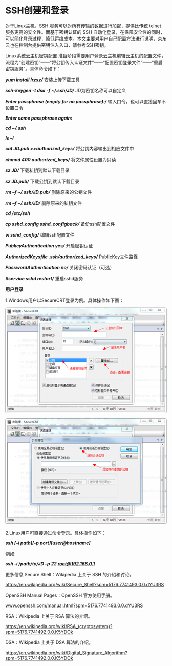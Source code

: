 # SSH创建和登录
对于Linux主机，SSH 服务可以对所有传输的数据进行加密，提供比传统 telnet 服务更高的安全性。而基于密钥认证的 SSH 自动化登录，在保障安全性的同时，可以简化登录过程，降低运维成本。本文主要对用户自己配置方法进行说明，京东云也在控制台提供密钥注入入口，请参考SSH密钥。

Linux系统云主机密钥配置
准备阶段需要用户登录云主机编辑云主机的配置文件，流程为“创建密钥”——“将公钥传入认证文件”——“配置密钥登录文件”——“重启密钥服务”。具体命令如下：

***yum install lrzsz/*** 安装上传下载工具

***ssh-keygen -t dsa -f ~/.ssh/JD/*** JD为密钥名称可以自定义

***Enter passphrase (empty for no passphrase):/*** 输入口令，也可以直接回车不设置口令

***Enter same passphrase again:***

***cd ~/.ssh***

***ls –l***

***cat JD.pub >>authorized_keys/*** 将公钥内容输出到相应文件中

***chmod 400 authorized_keys/*** 将文件属性设置为只读

***sz JD/*** 下载私钥到默认下载目录

***sz JD.pub/*** 下载公钥到默认下载目录

***rm –f ~/.ssh/JD.pub/*** 删除原来的公钥文件

***rm –f ~/.ssh/JD/*** 删除原来的私钥文件

***cd /etc/ssh***

***cp sshd_config sshd_configback/*** 备份ssh配置文件

***vi sshd_config/*** 编辑ssh配置文件

***PubkeyAuthentication yes/*** 开启密钥认证

***AuthorizedKeysfile .ssh/authorized_keys/*** PublicKey文件路径

***PasswordAuthentication no/*** 关闭密码认证（可选）

***#service sshd restart/*** 重启sshd服务

**用户登录**

1.Windows用户以SecureCRT登录为例。具体操作如下图：

![](https://github.com/jdcloudcom/cn/blob/edit/image/Elastic-Compute/Virtual-Machine/Linux/SSH%E5%88%9B%E5%BB%BA%E5%92%8C%E7%99%BB%E5%BD%9501.png)

![](https://github.com/jdcloudcom/cn/blob/edit/image/Elastic-Compute/Virtual-Machine/Linux/SSH%E5%88%9B%E5%BB%BA%E5%92%8C%E7%99%BB%E5%BD%9502.png)

2.Linux用户可直接通过命令登录。具体操作如下：

***ssh [–i path][-p port][user@hostname]***

例如:

***ssh -i /path/to/JD –p 22 root@192.168.0.1***

更多信息
Secure Shell：Wikipedia 上关于 SSH 的介绍和讨论。

https://en.wikipedia.org/wiki/Secure_Shell?spm=5176.7741493.0.0.dYU3RS

OpenSSH Manual Pages：OpenSSH 官方使用手册。

www.openssh.com/manual.html?spm=5176.7741493.0.0.dYU3RS

RSA：Wikipedia 上关于 RSA 算法的介绍。 

https://en.wikipedia.org/wiki/RSA_(cryptosystem)?spm=5176.7741492.0.0.K5YDOk

DSA：Wikipedia 上关于 DSA 算法的介绍。

https://en.wikipedia.org/wiki/Digital_Signature_Algorithm?spm=5176.7741492.0.0.K5YDOk
